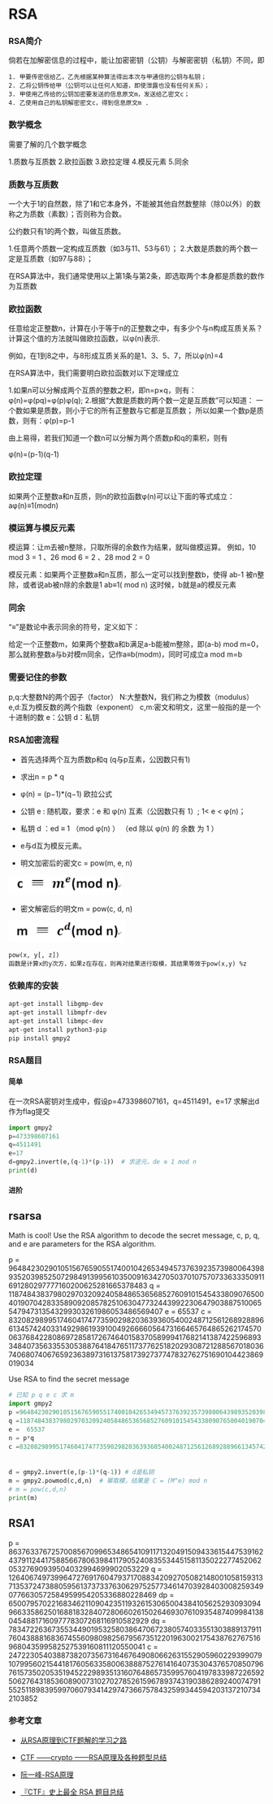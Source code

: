 # RSA

### RSA简介

倘若在加解密信息的过程中，能让加密密钥（公钥）与解密密钥（私钥）不同，即

```
1. 甲要传密信给乙，乙先根据某种算法得出本次与甲通信的公钥与私钥；
2. 乙将公钥传给甲（公钥可以让任何人知道，即使泄露也没有任何关系）；
3. 甲使用乙传给的公钥加密要发送的信息原文m，发送给乙密文c；
4. 乙使用自己的私钥解密密文c，得到信息原文m .
```

### 数学概念

需要了解的几个数学概念

1.质数与互质数
2.欧拉函数
3.欧拉定理
4.模反元素
5.同余

### 质数与互质数

一个大于1的自然数，除了1和它本身外，不能被其他自然数整除（除0以外）的数称之为质数（素数）；否则称为合数。

公约数只有1的两个数，叫做互质数。

1.任意两个质数一定构成互质数（如3与11、53与61）；
2.大数是质数的两个数一定是互质数（如97与88）；

在RSA算法中，我们通常使用以上第1条与第2条，即选取两个本身都是质数的数作为互质数

### 欧拉函数

任意给定正整数n，计算在小于等于n的正整数之中，有多少个与n构成互质关系？
计算这个值的方法就叫做欧拉函数，以φ(n)表示.

例如，在1到8之中，与8形成互质关系的是1、3、5、7，所以φ(n)=4

在RSA算法中，我们需要明白欧拉函数对以下定理成立

1.如果n可以分解成两个互质的整数之积，即n=p×q，则有：φ(n)=φ(pq)=φ(p)φ(q);
2.根据“大数是质数的两个数一定是互质数”可以知道：
一个数如果是质数，则小于它的所有正整数与它都是互质数；
所以如果一个数p是质数，则有：φ(p)=p-1

由上易得，若我们知道一个数n可以分解为两个质数p和q的乘积，则有

φ(n)=(p-1)(q-1)


### 欧拉定理

如果两个正整数a和n互质，则n的欧拉函数φ(n)可以让下面的等式成立：
aφ(n)≡1(modn)

### 模运算与模反元素

模运算：让m去被n整除，只取所得的余数作为结果，就叫做模运算。
例如，10 mod 3 = 1 、26 mod 6 = 2 、28 mod 2 = 0


模反元素：如果两个正整数a和n互质，那么一定可以找到整数b，使得 ab-1 被n整除，或者说ab被n除的余数是1
ab≡1( mod n)
这时候，b就是a的模反元素

### 同余

“≡”是数论中表示同余的符号，定义如下：

给定一个正整数m，如果两个整数a和b满足a-b能被m整除，即(a-b) mod m=0，
那么就称整数a与b对模m同余，记作a≡b(modm)，同时可成立a mod m=b


### 需要记住的参数

p,q:大整数N的两个因子（factor）
N:大整数N，我们称之为模数（modulus）
e,d:互为模反数的两个指数（exponent）
c,m:密文和明文，这里一般指的是一个十进制的数
e：公钥
d：私钥


### RSA加密流程

- 首先选择两个互为质数p和q (q与p互素，公因数只有1)
- 求出n = p * q
- φ(n) = (p−1)*(q−1) 欧拉公式
- 公钥 e : 随机取，要求：e 和 φ(n) 互素（公因数只有 1）; 1< e < φ(n)；
- 私钥 d ：ed  ≡  1 （mod  φ(n) ）   （ed 除以 φ(n) 的 余数 为  1 ）
- e与d互为模反元素。

- 明文加密后的密文c = pow(m, e, n)

![image](./img/rsa1.png)

- 密文解密后的明文m = pow(c, d, n)

![image](./img/rsa2.png)


```
pow(x, y[, z])
函数是计算x的y次方，如果z在存在，则再对结果进行取模，其结果等效于pow(x,y) %z
```
### 依赖库的安装

```bash
apt-get install libgmp-dev
apt-get install libmpfr-dev
apt-get install libmpc-dev
apt-get install python3-pip
pip install gmpy2
```

### RSA题目

#### 简单

在一次RSA密钥对生成中，假设p=473398607161，q=4511491，e=17
求解出d作为flag提交


```py
import gmpy2
p=473398607161
q=4511491
e=17
d=gmpy2.invert(e,(q-1)*(p-1))  # 求逆元，de ≡ 1 mod n
print(d)
```

#### 进阶

## rsarsa

Math is cool! Use the RSA algorithm to decode the secret message, c, p, q, and e are parameters for the RSA algorithm.


p =  9648423029010515676590551740010426534945737639235739800643989352039852507298491399561035009163427050370107570733633350911691280297777160200625281665378483
q =  11874843837980297032092405848653656852760910154543380907650040190704283358909208578251063047732443992230647903887510065547947313543299303261986053486569407
e =  65537
c =  83208298995174604174773590298203639360540024871256126892889661345742403314929861939100492666605647316646576486526217457006376842280869728581726746401583705899941768214138742259689334840735633553053887641847651173776251820293087212885670180367406807406765923638973161375817392737747832762751690104423869019034

Use RSA to find the secret message

```py
# 已知 p q e c 求 m
import gmpy2
p =9648423029010515676590551740010426534945737639235739800643989352039852507298491399561035009163427050370107570733633350911691280297777160200625281665378483
q =11874843837980297032092405848653656852760910154543380907650040190704283358909208578251063047732443992230647903887510065547947313543299303261986053486569407
e =  65537
n = p*q
c =83208298995174604174773590298203639360540024871256126892889661345742403314929861939100492666605647316646576486526217457006376842280869728581726746401583705899941768214138742259689334840735633553053887641847651173776251820293087212885670180367406807406765923638973161375817392737747832762751690104423869019034


d = gmpy2.invert(e,(p-1)*(q-1)) # d是私钥
m = gmpy2.powmod(c,d,n)  # 幂取模，结果是 C = (M^e) mod n
# m = pow(c,d,n)
print(m)
```

## RSA1

p = 8637633767257008567099653486541091171320491509433615447539162437911244175885667806398411790524083553445158113502227745206205327690939504032994699902053229
q = 12640674973996472769176047937170883420927050821480010581593137135372473880595613737337630629752577346147039284030082593490776630572584959954205336880228469
dp = 6500795702216834621109042351193261530650043841056252930930949663358625016881832840728066026150264693076109354874099841380454881716097778307268116910582929
dq = 783472263673553449019532580386470672380574033551303889137911760438881683674556098098256795673512201963002175438762767516968043599582527539160811120550041
c = 24722305403887382073567316467649080662631552905960229399079107995602154418176056335800638887527614164073530437657085079676157350205351945222989351316076486573599576041978339872265925062764318536089007310270278526159678937431903862892400747915525118983959970607934142974736675784325993445942031372107342103852



### 参考文章

- [从RSA原理到CTF题解的学习之路](https://f5.pm/go-63001.html)
- [CTF ——crypto ——RSA原理及各种题型总结](https://blog.csdn.net/vhkjhwbs/article/details/101160822)
- [阮一峰-RSA原理](https://www.ruanyifeng.com/blog/2013/06/rsa_algorithm_part_one.html)

- [『CTF』史上最全 RSA 题目总结](https://mp.weixin.qq.com/s/DKyplEETXNzZ7Bt_Nm5-6g)